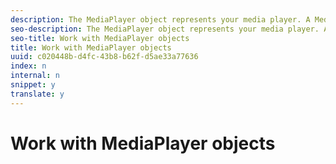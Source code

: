 ```yaml
---
description: The MediaPlayer object represents your media player. A MediaPlayerItem represents audio or video on your player.
seo-description: The MediaPlayer object represents your media player. A MediaPlayerItem represents audio or video on your player.
seo-title: Work with MediaPlayer objects
title: Work with MediaPlayer objects
uuid: c020448b-d4fc-43b8-b62f-d5ae33a77636
index: n
internal: n
snippet: y
translate: y
---
```


# Work with MediaPlayer objects

